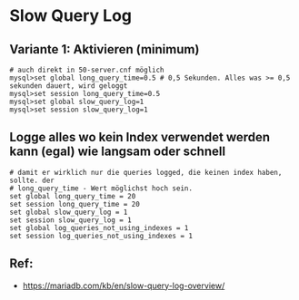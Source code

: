 # Slow Query Log

## Variante 1: Aktivieren (minimum) 

```
# auch direkt in 50-server.cnf möglich 
mysql>set global long_query_time=0.5 # 0,5 Sekunden. Alles was >= 0,5 sekunden dauert, wird geloggt 
mysql>set session long_query_time=0.5
mysql>set global slow_query_log=1 
mysql>set session slow_query_log=1 
```

## Logge alles wo kein Index verwendet werden kann (egal) wie langsam oder schnell 

```
# damit er wirklich nur die queries logged, die keinen index haben, sollte. der 
# long_query_time - Wert möglichst hoch sein. 
set global long_query_time = 20 
set session long_query_time = 20
set global slow_query_log = 1
set session slow_query_log = 1 
set global log_queries_not_using_indexes = 1
set session log_queries_not_using_indexes = 1 

```

## Ref: 

 * https://mariadb.com/kb/en/slow-query-log-overview/
